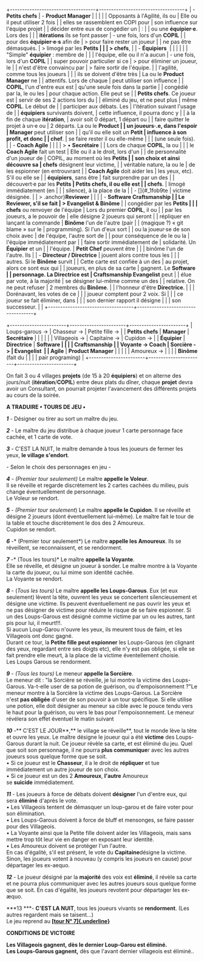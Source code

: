 +-----------------------------------+-----------------------------------+
| -   **Petits chefs**              | -   **Product Manager**           |
|                                   |                                   |
| Opposants à l'Agilité, ils ou     | Elle ou il peut utiliser 2 fois   |
| elles se rassemblent en COPI pour | son influence sur l'équipe projet |
| décider entre eux de congédier un | :                                 |
| ou une **équipier·e**. Lors des   |                                   |
| **itérations** ils se font passer | -   une fois, lors d'un **COPIL** |
| pour des **équipier·e·s** afin de |     > pour faire rester un joueur |
| ne pas être démasqués.            |     > limogé par les **Petits     |
|                                   |     > chefs**,                    |
| -   **Équipiers**                 |                                   |
|                                   | <!-- -->                          |
| "Simple" **équipier** : membre de |                                   |
| l'équipe, elle ou il n'a aucun    | -   une fois, lors d'un **COPIL** |
| super pouvoir particulier si ce   |     > pour éliminer un joueur, le |
| n'est d'être convaincu par        |     > faire sortir de l'équipe.   |
| l'agilité, comme tous les joueurs |                                   |
| ils se doivent d'être très        | La ou le **Product Manager** ne   |
| attentifs. Lors de chaque         | peut utiliser son influence       |
| **COPIL**, l'un d'entre eux est   | qu'une seule fois dans la partie  |
| congédié par la, le ou les        | pour chaque action. Elle peut se  |
| **Petits chefs**. Ce joueur est   | servir de ses 2 actions lors du   |
| éliminé du jeu, et ne peut plus   | même **COPIL**. Le début de       |
| participer aux débats. Les        | l'itération suivant l'usage de    |
| **équipiers** survivants doivent, | cette influence, il pourra donc y |
| à la fin de chaque **itération**, | avoir soit 0 départ, 1 départ ou  |
| faire quitter le projet à un·e ou | 2 départs. La ou le **Product     |
| un joueurs·.e, dans l'espoir      | Manager** peut utiliser son       |
| qu'il ou elle soit un **Petit     | influence à son profit, et donc   |
| chef**.                           | se faire rester il ou elle-même   |
|                                   | (une seule fois).                 |
| -   **Coach Agile**               |                                   |
|                                   | > • **Secrétaire**                |
| Lors de chaque **COPIL**, la ou   |                                   |
| le **Coach Agile** fait un test   | Elle ou il a le droit, lors d'un  |
| de personnalité d'un joueur de    | COPIL, au moment où les **Petits  |
| son choix et ainsi découvre sa    | chefs** désignent leur victime,   |
| véritable nature, la ou le        | de les espionner (en entrouvrant  |
| **Coach Agile** doit aider les    | les yeux, etc). S'il ou elle se   |
| **équipiers**, sans être          | fait surprendre par un des        |
| découvert·e par les **Petits      | **Petits chefs**, il ou elle est  |
| chefs**.                          | limogé immédiatement (en          |
|                                   | silence), à la place de la        |
| -   []{#_1fob9te                  | victime désignée.                 |
|     > .anchor}**Reviewer**        |                                   |
|                                   | -   **Software Craftsmanship      |
| Le **Reviewer**, s'il se fait     |     > Evangelist & Binôme**       |
| congédier par les **Petits        |                                   |
| chefs** ou renvoyer de l'équipe   | Lors du premier **COPIL**, il ou  |
| par les joueurs, a le pouvoir de  | elle désigne 2 joueurs qui seront |
| répliquer en lançant la commande  | **Binôme** l'un de l'autre (pair  |
| (magique ?) « git blame » sur le  | programming). Si l'un d'eux sort  |
| ou la joueur·se de son choix avec | de l'équipe, l'autre sort de      |
| pour conséquence de le ou la      | l'équipe immédiatement par        |
| faire sortir immédiatement de     | solidarité. Un **Équipier** et un |
| l'équipe.                         | **Petit Chef** peuvent être       |
|                                   | binôme l\'un de l\'autre. Ils     |
| -   **Directeur / Directrice**    | jouent alors contre tous les      |
|                                   | autres. Si le **Binôme** survit   |
| Cette carte est confiée à un des  | au projet, alors ce sont eux qui  |
| joueurs, en plus de sa carte      | gagnent. Le **Software            |
| personnage. La **Directrice** est | Craftsmanship Evangelist** peut   |
| élue par vote, à la majorité      | se désigner lui-même comme un des |
| relative. On ne peut refuser      | 2 membres du **Binôme**.          |
| l'honneur d'être **Directrice**.  |                                   |
| Dorénavant, les votes de ce       |                                   |
| joueur comptent pour 2 voix. Si   |                                   |
| ce joueur se fait éliminer, dans  |                                   |
| son dernier rapport il désigne    |                                   |
| son successeur.                   |                                   |
+-----------------------------------+-----------------------------------+

+-----------------------+-----------------------+-----------------------+
| Loups-garous -\>      | Chasseur -\>          | Petite fille -\>      |
| **Petits chefs**      | **Manager**           | **Secrétaire**        |
|                       |                       |                       |
| Villageois -\>        | Capitaine -\>         | Cupidon -\>           |
| **Équipier**          | **Directrice**        | **Software            |
|                       |                       | Craftsmanship         |
| Voyante -\> **Coach   | Sorcière -\>          | Evangelist**          |
| Agile**               | **Product Manager**   |                       |
|                       |                       | Amoureux -\>          |
|                       |                       | **Binôme** (fait du   |
|                       |                       | pair programing)      |
+-----------------------+-----------------------+-----------------------+

On fait 3 ou 4 villages **projets** (de 15 à 20 **équipiers**) et on alterne des jours/nuit (**itération**/**COPIL**) entre deux plats du dîner, chaque **projet** devra avoir un Consultant, on pourrait projeter l'avancement des différents projets au cours de la soirée.

**A TRADUIRE • TOURS DE JEU •**

***1*** - Désigner ou tirer au sort un maître du jeu.

***2*** - Le maître du jeu distribue à chaque joueur 1 carte personnage face cachée, et 1 carte de vote.

***3*** - C\'EST LA NUIT, le maître demande à tous les joueurs de fermer les yeux, **le village s\'endort**.

\- Selon le choix des personnages en jeu -

***4*** - *(Premier tour seulement)* Le maître **appelle le Voleur**.\
Il se réveille et regarde discrètement les 2 cartes cachées du milieu, puis change éventuellement de personnage.\
Le Voleur se rendort.

***5*** - *(Premier tour seulement*) Le maître **appelle le Cupidon**. Il se réveille et désigne 2 joueurs (dont éventuellement lui-même). Le maître fait le tour de la table et touche discrètement le dos des 2 Amoureux. \
Cupidon se rendort.

***6*** -* (Premier tour seulement*) Le maître **appelle les Amoureux**. Ils se réveillent, se reconnaissent, et se rendorment.

***7*** -* (Tous les tours)* Le maître **appelle la Voyante**.\
Elle se réveille, et désigne un joueur à sonder. Le maître montre à la Voyante la carte du joueur, ou lui mime son identité cachée.\
La Voyante se rendort.

***8*** - (*Tous les tours)* Le maître **appelle les Loups-Garous**. Eux (et eux seulement) lèvent la tête, ouvrent les yeux se concertent silencieusement et désigne une victime. Ils peuvent éventuellement ne pas ouvrir les yeux et ne pas désigner de victime pour réduire le risque de se faire espionner. Si un des Loups-Garous est désigné comme victime par un ou les autres, tant pis pour lui, il meurt!!!.\
Si aucun Loup-Garou n\'ouvre les yeux, ils meurent tous de faim, et les Villageois ont donc gagné.\
Durant ce tour, la **Petite fille** **peut espionner** les Loups-Garous (en clignant des yeux, regardant entre ses doigts etc), elle n'y est pas obligée, si elle se fait prendre elle meurt, à la place de la victime éventellement choisie.\
Les Loups Garous se rendorment.

***9*** - *(Tous les tours)* Le meneur **appelle la Sorcière**.\
Le meneur dit : "la Sorcière se réveille, je lui montre la victime des Loups-Garous. Va-t-elle user de sa potion de guérison, ou d'empoisonnement ?"Le meneur montre à la Sorcière la victime des Loups-Garous. La Sorcière n'est **pas obligée** d'user de son pouvoir à un tour spécifique. Si elle utilise une potion, elle doit désigner au meneur sa cible avec le pouce tendu vers le haut pour la guérison, ou vers le bas pour l'empoisonnement. Le meneur révélera son effet éventuel le matin suivant

***10*** -** C'EST LE JOUR**,** le village se réveille**, tout le monde lève la tête et ouvre les yeux. Le maître désigne le joueur qui a été **victime** des Loups-Garous durant la nuit. Ce joueur révèle sa carte, et est éliminé du jeu. Quel que soit son personnage, il ne pourra **plus communique**r avec les autres joueurs sous quelque forme que se soit.\
• Si ce joueur est le **Chasseur**, il a le droit de **répliquer** et tue immédiatement un autre joueur de son choix.\
• Si ce joueur est un des 2 **Amoureux**, **l'autre** Amoureux se **suicide** immédiatement.

***11*** - Les joueurs à force de débats doivent **désigner** l'un d'entre eux, qui sera **éliminé** d'après le vote. \
• Les Villageois tentent de démasquer un loup-garou et de faire voter pour son élimination.\
• Les Loups-Garous doivent à force de bluff et mensonges, se faire passer pour des Villageois.\
• La Voyante ainsi que la Petite fille doivent aider les Villageois, mais sans mettre trop tôt leur vie en danger en exposant leur identité.\
• Les Amoureux doivent se protéger l'un l'autre.\
En cas d'égalité, s'il est présent, le vote du **Capitaine**désigne la victime. Sinon, les joueurs votent à nouveau (y compris les joueurs en cause) pour départager les ex-aequo.

***12*** - Le joueur désigné par la **majorité** des voix est **éliminé**, il révèle sa carte et ne pourra plus communiquer avec les autres joueurs sous quelque forme que se soit. En cas d'égalité, les joueurs revotent pour départager les ex-æquo.

***13 ***- **C'EST LA NUIT**, tous les joueurs vivants se **rendorment**. (Les autres regardent mais se taisent...)\
Le jeu reprend au [**[tour N° 7]{.underline}**](http://lesloupsgarous.free.fr/htm/regles.html#7)

**CONDITIONS DE VICTOIRE**

**Les Villageois gagnent, **dès le dernier Loup-Garou est éliminé.**\
Les Loups-Garous gagnent,** dès que l\'avant dernier villageois est éliminé..
